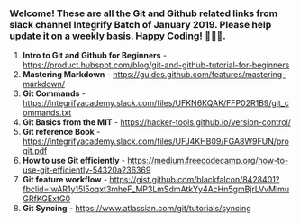 ### Welcome! These are all the Git and Github related links from slack channel Integrify Batch of January 2019. Please help update it on a weekly basis. Happy Coding! 🙊😀😍.

1. **Intro to Git and Github for Beginners** - https://product.hubspot.com/blog/git-and-github-tutorial-for-beginners
2. **Mastering Markdown** - https://guides.github.com/features/mastering-markdown/
3. **Git Commands** - https://integrifyacademy.slack.com/files/UFKN6KQAK/FFP02R1B9/git_commands.txt
4. **Git Basics from the MIT** - https://hacker-tools.github.io/version-control/
5. **Git reference Book** - https://integrifyacademy.slack.com/files/UFJ4KHB09/FGA8W9FUN/progit.pdf
6. **How to use Git efficiently** - https://medium.freecodecamp.org/how-to-use-git-efficiently-54320a236369
7. **Git feature workflow** - https://gist.github.com/blackfalcon/8428401?fbclid=IwAR1y15l5oqxt3mheF_MP3LmSdmAtkYy4AcHn5gmBjrLVvMlmuGRfKGExtG0
8. **Git Syncing** - https://www.atlassian.com/git/tutorials/syncing
